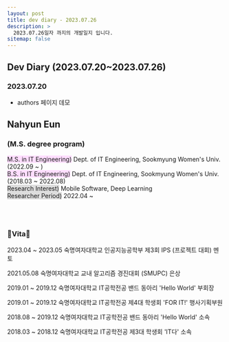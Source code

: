 ```yaml
---
layout: post
title: dev diary - 2023.07.26
description: >
  2023.07.26일자 까지의 개발일지 입니다.
sitemap: false
---
```


## Dev Diary (2023.07.20~2023.07.26)

### 2023.07.20

- authors 페이지 데모

<h2> Nahyun Eun </h2>
<h3>(M.S. degree program)</h3> 
<span style="background-color:#FFDDFF">M.S. in IT Engineering)</span> 
Dept. of IT Engineering, Sookmyung Women's Univ. (2022.09 ~ ) <br>
<span style="background-color:#FFDDFF">B.S. in IT Engineering)</span> Dept. of IT Engineering, Sookmyung Women's Univ. (2018.03 ~ 2022.08) <br>
<span style="background-color:#DDDDDD">Research Interest)</span> Mobile Software, Deep Learning <br>
<span style="background-color:#DDDDDD">Researcher Period)</span> 2022.04 ~ 

<br><br>

<h3>🔹Vita🔹</h3>
2023.04 ~ 2023.05	숙명여자대학교 인공지능공학부 제3회 IPS (프로젝트 대회) 멘토 <br>

2021.05.08		숙명여자대학교 교내 알고리즘 경진대회 (SMUPC) 은상	<br>

2019.01 ~ 2019.12	숙명여자대학교 IT공학전공 밴드 동아리 'Hello World' 부회장 <br>

2019.01 ~ 2019.12	숙명여자대학교 IT공학전공 제4대 학생회 'FOR IT!' 행사기획부원 <br>

2018.08 ~ 2019.12	숙명여자대학교 IT공학전공 밴드 동아리 'Hello World' 소속 <br>

2018.03 ~ 2018.12	숙명여자대학교 IT공학전공 제3대 학생회 'IT다' 소속 <br>